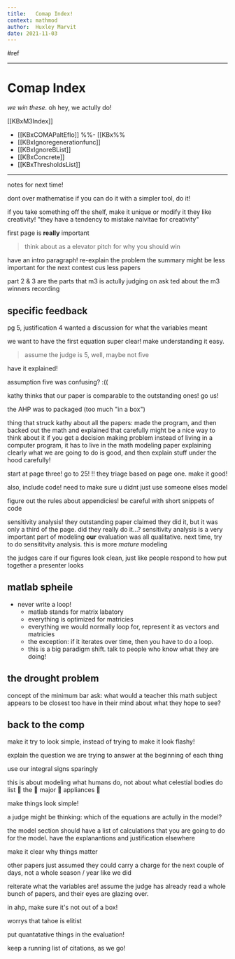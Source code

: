 ```yaml
---
title:   Comap Index!
context: mathmod
author:  Huxley Marvit
date: 2021-11-03
---
```


#ref 

***

# Comap Index
*we win these.* 
oh hey, we actully do!

[[KBxM3Index]]



- [[KBxCOMAPaltEflo]]
%%- [[KBx%%
- [[KBxIgnoregenerationfunc]]
- [[KBxIgnoreBList]]
- [[KBxConcrete]]
- [[KBxThresholdsList]]


***

notes for next time!


dont over mathematise
if you can do it with a simpler tool, do it!

if you take something off the shelf, make it unique or modify it
they like creativity! "they have a tendency to mistake naivitae for creativity"

first page is **really** important
> think about as a elevator pitch for why you should win

have an intro paragraph! re-explain the problem
the summary might be less important for the next contest cus less papers





part 2 & 3 are the parts that m3 is actully judging on
ask ted about the m3 winners recording


## specific feedback

pg 5, justification 4
wanted a discussion for what the variables meant

we want to have the first equation super clear! make understanding it easy.
> assume the judge is 5, well, maybe not five

have it explained!

assumption five was confusing? :((

kathy thinks that our paper is comparable to the outstanding ones! go us!

the AHP was to packaged (too much "in a box")

thing that struck kathy about all the papers:
made the program, and then backed out the math and explained that carefully
might be a nice way to think about it if you get a decision making problem
instead of living in a computer program, it has to live in the math modeling paper
explaining clearly what we are going to do is good, and then explain stuff under the hood carefully!


start at page three! go to 25! !!
they triage based on page one. make it good!

also, include code! need to make sure u didnt just use someone elses model

figure out the rules about appendicies!
be careful with short snippets of code


sensitivity analysis!
they outstanding paper claimed they did it, but it was only a third of the page. did they really do it...?
sensitivity analysis is a very important part of modeling
**our** evaluation was all qualitative. next time, try to do sensititvity analysis. this is more *mature* modeling

the judges care if our figures look clean, just like people respond to how put together a presenter looks



## matlab spheile
- never write a loop!
	- matlab stands for matrix labatory
	- everything is optimized for matricies
	- everything we would normally loop for, represent it as vectors and matricies
	- the exception: if it iterates over time, then you have to do a loop.
	- this is a big paradigm shift. talk to people who know what they are doing!

## the drought problem

concept of the minimum bar
ask: what would a teacher this math subject appears to be closest too have in their mind about what they hope to see?


## back to the comp

make it try to look simple, instead of trying to make it look flashy!

explain the question we are trying to answer at the beginning of each thing

use our integral signs sparingly

this is about modeling what humans do, not about what celestial bodies do
list :clap: the :clap: major :clap: appliances :clap:

make things look simple!

a judge might be thinking: which of the equations are actully in the model?

the model section should have a list of calculations that you are going to do for the model. have the explanantions and justification elsewhere

make it clear why things matter

other papers just assumed they could carry a charge for the next couple of days, not a whole season / year like we did

reiterate what the variables are! assume the judge has already read a whole bunch of papers, and their eyes are glazing over.

in ahp, make sure it's not out of a box!

worrys that tahoe is elitist

put quantatative things in the evaluation!

keep a running list of citations, as we go!

